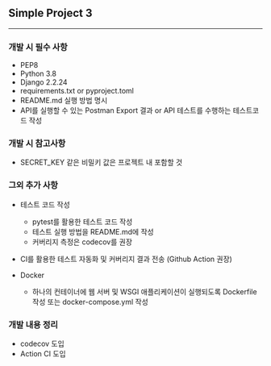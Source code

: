 ## Simple Project 3 ##

----

### 개발 시 필수 사항 

- PEP8
- Python 3.8
- Django 2.2.24
- requirements.txt or pyproject.toml
- README.md 실행 방법 명시
- API를 실행할 수 있는 Postman Export 결과 or API 테스트를 수행하는 테스트코드 작성

### 개발 시 참고사항
- SECRET_KEY 같은 비밀키 값은 프로젝트 내 포함할 것


### 그외 추가 사항
- 테스트 코드 작성
    - pytest를 활용한 테스트 코드 작성
    - 테스트 실행 방법을 README.md에 작성
    - 커버리지 측정은 codecov를 권장

- CI를 활용한 테스트 자동화 및 커버리지 결과 전송 (Github Action 권장)

- Docker
    - 하나의 컨테이너에 웹 서버 및 WSGI 애플리케이션이 실행되도록 Dockerfile 작성 또는 docker-compose.yml 작성



### 개발 내용 정리

- codecov 도입
- Action CI 도입
